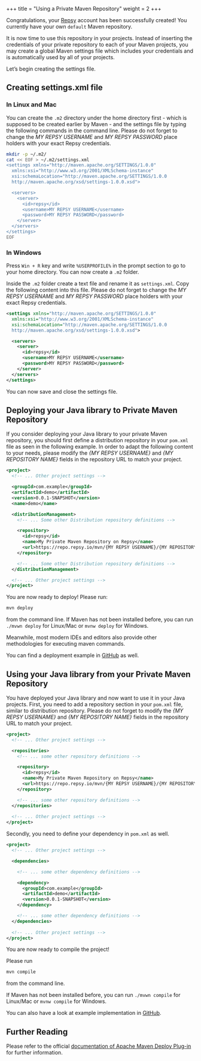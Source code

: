 +++
title = "Using a Private Maven Repository"
weight = 2
+++

Congratulations, your [Repsy](https://repsy.io) account has been successfully created! You currently have your own `default` Maven repository.

It is now time to use this repository in your projects. Instead of inserting the credentials of your private repository to each of your Maven projects, you may create a global Maven settings file which includes your credentials  and is automatically used by all of your projects. 

Let’s begin creating the settings file.

## Creating settings.xml file

### In Linux and Mac

You can create the `.m2` directory under the home directory first - which is supposed to be created earlier by Maven - and the settings file by typing the following commands in the command line. Please do not forget to change the *MY REPSY USERNAME* and *MY REPSY PASSWORD* place holders  with your exact Repsy credentials.

```bash
mkdir -p ~/.m2/
cat << EOF > ~/.m2/settings.xml
<settings xmlns="http://maven.apache.org/SETTINGS/1.0.0"
  xmlns:xsi="http://www.w3.org/2001/XMLSchema-instance"
  xsi:schemaLocation="http://maven.apache.org/SETTINGS/1.0.0
  http://maven.apache.org/xsd/settings-1.0.0.xsd">

  <servers>
    <server>
      <id>repsy</id>
      <username>MY REPSY USERNAME</username>
      <password>MY REPSY PASSWORD</password>
    </server>
  </servers>
</settings>
EOF
```

### In Windows

Press `Win + R` key and write `%USERPROFILE%` in the prompt section to go to your home directory. You can now create a `.m2` folder.

Inside the `.m2` folder create a text file and rename it as `settings.xml`. Copy the following content into this file.  Please do not forget to change the *MY REPSY USERNAME* and *MY REPSY PASSWORD* place holders  with your exact Repsy credentials.

```xml
<settings xmlns="http://maven.apache.org/SETTINGS/1.0.0"
  xmlns:xsi="http://www.w3.org/2001/XMLSchema-instance"
  xsi:schemaLocation="http://maven.apache.org/SETTINGS/1.0.0
  http://maven.apache.org/xsd/settings-1.0.0.xsd">

  <servers>
    <server>
      <id>repsy</id>
      <username>MY REPSY USERNAME</username>
      <password>MY REPSY PASSWORD</password>
    </server>
  </servers>
</settings>
```
You can now save and close the settings file.

## Deploying your Java library to Private Maven Repository

If you consider deploying your Java library to your private Maven repository,  you should first define a distribution repository in your `pom.xml` file as seen in the following example. In order to adapt the following content to your needs,  please modify the *{MY REPSY USERNAME}* and *{MY REPOSITORY NAME}* fields in the repository URL to match your project.

```xml
<project>
  <!-- ... Other project settings -->

  <groupId>com.example</groupId>
  <artifactId>demo</artifactId>
  <version>0.0.1-SNAPSHOT</version>
  <name>demo</name>

  <distributionManagement>
    <!-- ... Some other Distribution repository definitions -->

    <repository>
      <id>repsy</id>
      <name>My Private Maven Repository on Repsy</name>
      <url>https://repo.repsy.io/mvn/{MY REPSY USERNAME}/{MY REPOSITORY NAME}</url>
    </repository>

    <!-- ... Some other Distribution repository definitions -->
  </distributionManagement>

  <!-- ... Other project settings -->
</project>
```

You are now ready to deploy! Please run:

```bash
mvn deploy
```

from the command line. If Maven has not been installed before, you can run `./mvwn deploy` for Linux/Mac or `mvnw deploy` for Windows.

Meanwhile, most modern IDEs and editors also provide other methodologies for executing maven commands.

You can find a deployment example in [GitHub](https://github.com/repsyio/example-maven-deploy) as well.

## Using your Java library from your Private Maven Repository

You have deployed your Java library and now want to use it in your Java projects. First, you need to add a repository section in your `pom.xml` file, similar to distribution repository. Please do not forget to modify the *{MY REPSY USERNAME}* and *{MY REPOSITORY NAME}* fields in the repository URL to match your project.

```xml
<project>
  <!-- ... Other project settings -->

  <repositories>
    <!-- ... some other repository definitions -->

    <repository>
      <id>repsy</id>
      <name>My Private Maven Repository on Repsy</name>
      <url>https://repo.repsy.io/mvn/{MY REPSY USERNAME}/{MY REPOSITORY NAME}</url>
    </repository>

    <!-- ... some other repository definitions -->
  </repositories>
  
  <!-- ... Other project settings -->
</project>
```

Secondly, you need to define your dependency in `pom.xml` as well.

```xml
<project>
  <!-- ... Other project settings -->

  <dependencies>

    <!-- ... some other dependency definitions -->

    <dependency>
      <groupId>com.example</groupId>
      <artifactId>demo</artifactId>
      <version>0.0.1-SNAPSHOT</version>
    </dependency>

    <!-- ... some other dependency definitions -->
  </dependencies>
  
  <!-- ... Other project settings -->
</project>
```

You are now ready to compile the project!

Please run

```bash
mvn compile
```
from the command line. 

If Maven has not been installed before, you can run `./mvwn compile` for Linux/Mac or `mvnw compile` for Windows.

You can also have a look at example implementation in [GitHub](https://github.com/repsyio/example-maven-usage).

## Further Reading

Please refer to the official [documentation of Apache Maven Deploy Plug-in](https://maven.apache.org/plugins/maven-deploy-plugin/index.html) for further information.
